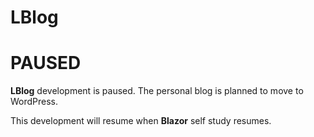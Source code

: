# LBlog

# PAUSED

**LBlog** development is paused. The personal blog is planned to move to WordPress.

This development will resume when **Blazor** self study resumes.
